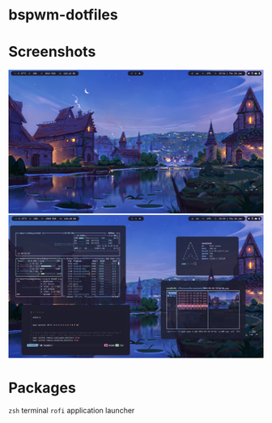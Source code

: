# bspwm-dotfiles
# Screenshots
![lol](https://github.com/ImSb91/bspwm-dotfiles/blob/main/preview1.png?raw=true "Preview1")
![lol](https://github.com/ImSb91/bspwm-dotfiles/blob/main/preview2.png?raw=true "Preview2")

# Packages 
`zsh` terminal 
`rofi` application launcher
